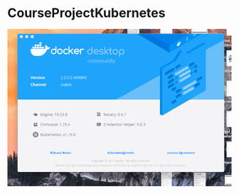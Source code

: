 # CourseProjectKubernetes
![Docker and K8S](https://github.com/RoboticsAndCloud/CourseProjectKubernetes/blob/main/Software%20docker%20desktop.png)
